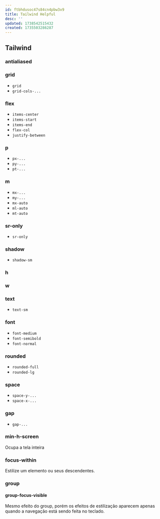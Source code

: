 ```yaml
---
id: ftbhdusoc47s84cn4pbw3x9
title: Tailwind Helpful
desc: ''
updated: 1738542515432
created: 1735503286287
---
```


## Tailwind

### antialiased

### grid

- `grid`
- `grid-cols-...`

### flex

- `items-center`
- `items-start`
- `items-end`
- `flex-col`
- `justify-between`

### p

- `px-...`
- `py-...`
- `pt-...`

### m

- `mx-...`
- `my-...`
- `mx-auto`
- `ml-auto`
- `mt-auto`

### sr-only

- `sr-only`

### shadow

- `shadow-sm`

### h

### w

### text

- `text-sm`

### font

- `font-medium`
- `font-semibold`
- `font-normal`

### rounded

- `rounded-full`
- `rounded-lg`

### space

- `space-y-...`
- `space-x-...`

### gap

- `gap-...`

### min-h-screen

Ocupa a tela inteira

### focus-within

Estilize um elemento ou seus descendentes.

### group

#### group-focus-visible

Mesmo efeito do group, porém os efeitos de estilização aparecem apenas quando a navegação está sendo feita no teclado.
